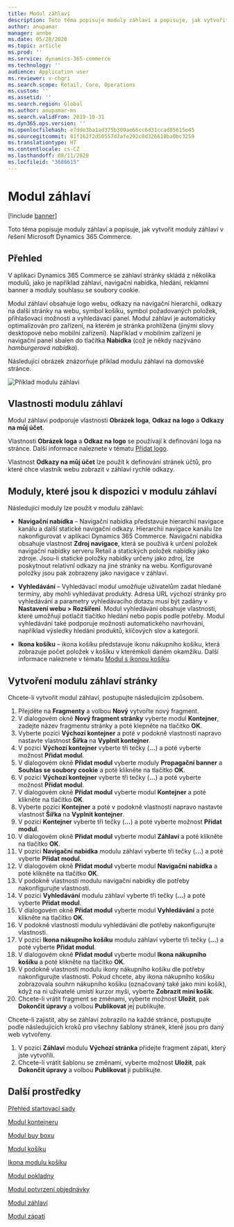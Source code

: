 ```yaml
---
title: Modul záhlaví
description: Toto téma popisuje moduly záhlaví a popisuje, jak vytvořit moduly záhlaví v řešení Microsoft Dynamics 365 Commerce.
author: anupamar
manager: annbe
ms.date: 05/28/2020
ms.topic: article
ms.prod: ''
ms.service: dynamics-365-commerce
ms.technology: ''
audience: Application user
ms.reviewer: v-chgri
ms.search.scope: Retail, Core, Operations
ms.custom: ''
ms.assetid: ''
ms.search.region: Global
ms.author: anupamar-ms
ms.search.validFrom: 2019-10-31
ms.dyn365.ops.version: ''
ms.openlocfilehash: e7dde3ba1ad375b309ae66cc6d31ccad85615e45
ms.sourcegitcommit: 81f162f2d50557d7afe292c8d326618ba0bc3259
ms.translationtype: HT
ms.contentlocale: cs-CZ
ms.lasthandoff: 08/11/2020
ms.locfileid: "3686615"
---
```

# <a name="header-module"></a>Modul záhlaví

[!include [banner](includes/banner.md)]

Toto téma popisuje moduly záhlaví a popisuje, jak vytvořit moduly záhlaví v řešení Microsoft Dynamics 365 Commerce.

## <a name="overview"></a>Přehled

V aplikaci Dynamics 365 Commerce se záhlaví stránky skládá z několika modulů, jako je například záhlaví, navigační nabídka, hledání, reklamní banner a moduly souhlasu se soubory cookie. 

Modul záhlaví obsahuje logo webu, odkazy na navigační hierarchii, odkazy na další stránky na webu, symbol košíku, symbol požadovaných položek, přihlašovací možnosti a vyhledávací panel. Modul záhlaví je automaticky optimalizován pro zařízení, na kterém je stránka prohlížena (jinými slovy desktopové nebo mobilní zařízení). Například v mobilním zařízení je navigační panel sbalen do tlačítka **Nabídka** (což je někdy nazýváno *hamburgerová nabídka*).

Následující obrázek znázorňuje příklad modulu záhlaví na domovské stránce.

![Příklad modulu záhlaví](./media/ecommerce-header.png)

## <a name="properties-of-a-header-module"></a>Vlastnosti modulu záhlaví

Modul záhlaví podporuje vlastnosti **Obrázek loga**, **Odkaz na logo** a **Odkazy na můj účet**. 

Vlastnosti **Obrázek loga** a **Odkaz na logo** se používají k definování loga na stránce. Další informace naleznete v tématu [Přidat logo](add-logo.md). 

Vlastnost **Odkazy na můj účet** lze použít k definování stránek účtů, pro které chce vlastník webu zobrazit v záhlaví rychlé odkazy.

## <a name="modules-that-are-available-in-a-header-module"></a>Moduly, které jsou k dispozici v modulu záhlaví

Následující moduly lze použít v modulu záhlaví:

- **Navigační nabídka** – Navigační nabídka představuje hierarchii navigace kanálu a další statické navigační odkazy. Hierarchii navigace kanálu lze nakonfigurovat v aplikaci Dynamics 365 Commerce. Navigační nabídka obsahuje vlastnost **Zdroj navigace**, která se používá k určení položek navigační nabídky serveru Retail a statických položek nabídky jako zdroje. Jsou-li statické položky nabídky určeny jako zdroj, lze poskytnout relativní odkazy na jiné stránky na webu. Konfigurované položky jsou pak zobrazeny jako navigace v záhlaví. 

- **Vyhledávání** – Vyhledávací modul umožňuje uživatelům zadat hledané termíny, aby mohli vyhledávat produkty. Adresa URL výchozí stránky pro vyhledávání a parametry vyhledávacího dotazu musí být zadány v **Nastavení webu \> Rozšíření**. Modul vyhledávání obsahuje vlastnosti, které umožňují potlačit tlačítko hledání nebo popis podle potřeby. Modul vyhledávání také podporuje možnosti automatického navrhování, například výsledky hledání produktů, klíčových slov a kategorií.

- **Ikona košíku** – ikona košíku představuje ikonu nákupního košíku, která zobrazuje počet položek v košíku v kterémkoli daném okamžiku. Další informace naleznete v tématu [Modul s ikonou košíku](cart-icon-module.md).

## <a name="create-a-header-module-for-a-page"></a>Vytvoření modulu záhlaví stránky

Chcete-li vytvořit modul záhlaví, postupujte následujícím způsobem.

1. Přejděte na **Fragmenty** a volbou **Nový** vytvořte nový fragment.
1. V dialogovém okně **Nový fragment stránky** vyberte modul **Kontejner**, zadejte název fragmentu stránky a poté klepněte na tlačítko **OK**.
1. Vyberte pozici **Výchozí kontejner** a poté v podokně vlastností napravo nastavte vlastnost **Šířka** na **Vyplnit kontejner**.
1. V pozici **Výchozí kontejner** vyberte tři tečky (**...**) a poté vyberte možnost **Přidat modul**.
1. V dialogovém okně **Přidat modul** vyberte moduly **Propagační banner** a **Souhlas se soubory cookie** a poté klikněte na tlačítko **OK**.
1. V pozici **Výchozí kontejner** vyberte tři tečky (**...**) a poté vyberte možnost **Přidat modul**.
1. V dialogovém okně **Přidat modul** vyberte modul **Kontejner** a poté klikněte na tlačítko **OK**.
1. Vyberte pozici **Kontejner** a poté v podokně vlastností napravo nastavte vlastnost **Šířka** na **Vyplnit kontejner**.
1. V pozici **Kontejner** vyberte tři tečky (**...**) a poté vyberte možnost **Přidat modul**.
1. V dialogovém okně **Přidat modul** vyberte modul **Záhlaví** a poté klikněte na tlačítko **OK**.
1. V pozici **Navigační nabídka** modulu záhlaví vyberte tři tečky (**...**) a poté vyberte **Přidat modul**.
1. V dialogovém okně **Přidat modul** vyberte modul **Navigační nabídka** a poté klikněte na tlačítko **OK**.
1. V podokně vlastností modulu navigační nabídky dle potřeby nakonfigurujte vlastnosti.
1. V pozici **Vyhledávání** modulu záhlaví vyberte tři tečky (**...**) a poté vyberte **Přidat modul**.
1. V dialogovém okně **Přidat modul** vyberte modul **Vyhledávání** a poté klikněte na tlačítko **OK**.
1. V podokně vlastností modulu vyhledávání dle potřeby nakonfigurujte vlastnosti.
1. V pozici **Ikona nákupního košíku** modulu záhlaví vyberte tři tečky (**...**) a poté vyberte **Přidat modul**.
1. V dialogovém okně **Přidat modul** vyberte modul **Ikona nákupního košíku** a poté klikněte na tlačítko **OK**.
1. V podokně vlastností modulu ikony nákupního košíku dle potřeby nakonfigurujte vlastnosti. Pokud chcete, aby ikona nákupního košíku zobrazovala souhrn nákupního košíku (označovaný také jako mini košík), když na ni uživatelé umístí kurzor myši, vyberte **Zobrazit mini košík**.
1. Chcete-li vrátit fragment se změnami, vyberte možnost **Uložit**, pak **Dokončit úpravy** a volbou **Publikovat** jej publikujte.

Chcete-li zajistit, aby se záhlaví zobrazilo na každé stránce, postupujte podle následujících kroků pro všechny šablony stránek, které jsou pro daný web vytvořeny.

1. V pozici **Záhlaví** modulu **Výchozí stránka** přidejte fragment zápatí, který jste vytvořili.
1. Chcete-li vrátit šablonu se změnami, vyberte možnost **Uložit**, pak **Dokončit úpravy** a volbou **Publikovat** ji publikujte.

## <a name="additional-resources"></a>Další prostředky

[Přehled startovací sady](starter-kit-overview.md)

[Modul kontejneru](add-container-module.md)

[Modul buy boxu](add-buy-box.md)

[Modul košíku](add-cart-module.md)

[Ikona modulu košíku](cart-icon-module.md)

[Modul pokladny](add-checkout-module.md)

[Modul potvrzení objednávky](order-confirmation-module.md)

[Modul záhlaví](author-header-module.md)

[Modul zápatí](author-footer-module.md)
